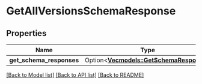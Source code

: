 # GetAllVersionsSchemaResponse

## Properties

Name | Type | Description | Notes
------------ | ------------- | ------------- | -------------
**get_schema_responses** | Option<[**Vec<models::GetSchemaResponse>**](GetSchemaResponse.md)> |  | [optional]

[[Back to Model list]](../README.md#documentation-for-models) [[Back to API list]](../README.md#documentation-for-api-endpoints) [[Back to README]](../README.md)


